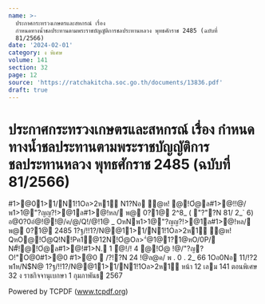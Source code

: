```yaml
---
name: >-
  ประกาศกระทรวงเกษตรและสหกรณ์ เรื่อง
  กำหนดทางน้ำชลประทานตามพระราชบัญญัติการชลประทานหลวง พุทธศักราช 2485 (ฉบับที่
  81/2566)
date: '2024-02-01'
category: ง พิเศษ
volume: 141
section: 32
page: 12
source: 'https://ratchakitcha.soc.go.th/documents/13836.pdf'
draft: true
---
```


# ประกาศกระทรวงเกษตรและสหกรณ์ เรื่อง กำหนดทางน้ำชลประทานตามพระราชบัญญัติการชลประทานหลวง พุทธศักราช 2485 (ฉบับที่ 81/2566)

#1>@01>1/N1!1Oล>2ห1์ N1?Nอ ํ@ห! @!Oํ@ล#1>@!!@/พ1>1@"?ญญ?!>@1ล#1>@!หล/ พ@ 0?1@ 2^8_ ( "?"?N 81/ 2_` 6) อ@0?0อํ@!@!@/ค/@/Q!/@!1@ _ OหNพ1>1@"?ญญ?!>@1ล#1>@!หล/ พ@ 0?1@ 2485 1?ฐ/!!1?/N@@11>1/N1!1Oล>2ห1์ ํ@ห! QหO@!Oํ@Q!N!Pค1@12N!Oํ@Oล>"ํ@1@1?1@หO/0P/ N#็!@!Oํ@ล#1>@!#1>N. 1 ํ@!/! 4 @!Oํ@ !@/"?ญ?O!"O@0#1>@0 #1>@0  /?!?N 24 !@ล@ค/ พ . 0 . 2_ 66 1Oอ0Nอ 11/!?2 พ1ห/N$N@ 1?ฐ/!!1?/N@@11>1/N1!1Oล>2ห1์ หน้า 12 เลม 141 ตอนพิเศษ 32 ง ราชกิจจานุเบกษา 1 กุมภาพันธ 2567

Powered by TCPDF (www.tcpdf.org)
